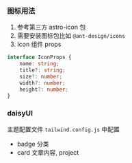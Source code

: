 ### 图标用法

1. 参考第三方 astro-icon 包
2. 需要安装图标包比如 `@ant-design/icons`
3. Icon 组件 props

```ts
interface IconProps {
    name: string;
    title?: string;
    size?: number;
    width?: number;
    height?: number;
}
```

### daisyUI

主题配置文件 `tailwind.config.js` 中配置

- badge 分类
- card 文章内容, project